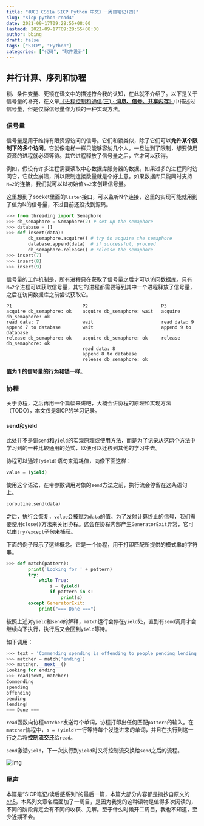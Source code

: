 ```yaml
---
title: "《UCB CS61a SICP Python 中文》一周目笔记(四)"
slug: "sicp-python-read4"
date: 2021-09-17T09:28:55+08:00
lastmod: 2021-09-17T09:28:55+08:00
author: bbing
draft: false
tags: ["SICP", "Python"]
categories: ["代码", "软件设计"]
---
```



## 并行计算、序列和协程

锁、条件变量、死锁在译文中的描述符合我的认知，在此就不介绍了。以下是关于信号量的补充，在文章[《进程控制和通信(三) **· 消息、信号、共享内存**》](202105/process-ctracon3/)中描述过信号量，但是仅将信号量作为锁的一种实现方法。

<!--more-->

### 信号量

信号量是用于维持有限资源访问的信号。它们和锁类似，除了它们可以**允许某个限制下的多个访问**。它就像电梯一样只能够容纳几个人。一旦达到了限制，想要使用资源的进程就必须等待。其它进程释放了信号量之后，它才可以获得。

例如，假设有许多进程需要读取中心数据库服务器的数据。如果过多的进程同时访问它，它就会崩溃，所以限制连接数量就是个好主意。如果数据库只能同时支持`N=2`的连接，我们就可以以初始值`N=2`来创建信号量。

这里想到了socket里面的`listen`接口，可以监听N个连接，这里的实现可能就用到了值为N的信号量，不过目前还没找到源码。

```python
>>> from threading import Semaphore
>>> db_semaphore = Semaphore(2) # set up the semaphore
>>> database = []
>>> def insert(data):
        db_semaphore.acquire() # try to acquire the semaphore
        database.append(data)  # if successful, proceed
        db_semaphore.release() # release the semaphore
>>> insert(7)
>>> insert(8)
>>> insert(9)
```

信号量的工作机制是，所有进程只在获取了信号量之后才可以访问数据库。只有`N=2`个进程可以获取信号量，其它的进程都需要等到其中一个进程释放了信号量，之后在访问数据库之前尝试获取它。

```
P1                          P2                           P3
acquire db_semaphore: ok    acquire db_semaphore: wait   acquire db_semaphore: ok
read data: 7                wait                         read data: 9
append 7 to database        wait                         append 9 to database
release db_semaphore: ok    acquire db_semaphore: ok     release db_semaphore: ok
                            read data: 8
                            append 8 to database
                            release db_semaphore: ok
```

**值为 1 的信号量的行为和锁一样**。



### 协程

关于协程，之后再用一个篇幅来讲吧，大概会讲协程的原理和实现方法（TODO），本文仅是SICP的学习记录。

#### send和yield

此处并不是讲`send`和`yield`的实现原理或使用方法，而是为了记录从这两个方法中学习到的一种比较通用的范式，以便可以迁移到其他的学习中去。

协程可以通过`(yield)`语句来消耗值，向像下面这样：

```py
value = (yield)
```

使用这个语法，在带参数调用对象的`send`方法之前，执行流会停留在这条语句上。

```py
coroutine.send(data)
```

之后，执行会恢复，`value`会被赋为`data`的值。为了发射计算终止的信号，我们需要使用`close()`方法来关闭协程。这会在协程内部产生`GeneratorExit`异常，它可以由`try/except`子句来捕获。

下面的例子展示了这些概念。它是一个协程，用于打印匹配所提供的模式串的字符串。

```python
>>> def match(pattern):
        print('Looking for ' + pattern)
        try:
            while True:
                s = (yield)
                if pattern in s:
                    print(s)
        except GeneratorExit:
            print("=== Done ===")
```

按照上述对`yield`和`send`的解释，`match`运行会停在`yield`处，直到有`send`调用才会继续向下执行，执行后又会回到`yield`等待。

如下调用：

```python
>>> text = 'Commending spending is offending to people pending lending!'
>>> matcher = match('ending')
>>> matcher.__next__()
Looking for ending
>>> read(text, matcher)
Commending
spending
offending
pending
lending!
=== Done ===
```

`read`函数向协程`matcher`发送每个单词，协程打印出任何匹配`pattern`的输入。在`matcher`协程中，`s = (yield)`一行等待每个发送进来的单词，并且在执行到这一行之后将**控制流交还**给`read`。

`send`激活`yield`，下一次执行到`yield`时又将控制流交换给`send`之后的流程。

![img](https://wizardforcel.gitbooks.io/sicp-py/content/img/read-match-coroutine.png)

### 尾声

本篇是“SICP笔记/读后感系列”的最后一篇，本篇大部分内容都是摘抄自原文的[ch5](https://wizardforcel.gitbooks.io/sicp-py/content/ch5.html)，本系列文章名后面加了一周目，是因为我觉的这种读物是值得多次阅读的，不同的阶段肯定会有不同的收获、见解。至于什么时候开二周目，我也不知道，至少近期不会。

